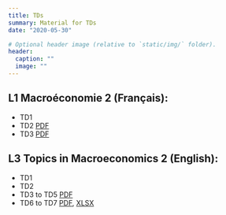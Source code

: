 ```yaml
---
title: TDs
summary: Material for TDs
date: "2020-05-30"

# Optional header image (relative to `static/img/` folder).
header:
  caption: ""
  image: ""
---
```


## L1 Macroéconomie 2 (Français):
- TD1
- TD2 [PDF](/teaching/M2_TD2.pdf)
- TD3 [PDF](/teaching/M2_TD3.pdf)

## L3 Topics in Macroeconomics 2 (English):
- TD1
- TD2
- TD3 to TD5 [PDF](/teaching/TM2_TD3-5.pdf)
- TD6 to TD7 [PDF](/teaching/TM2_TD6.pdf), [XLSX](/teaching/TM2_TD6.xlsx)

